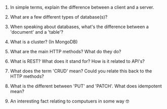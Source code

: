 
1. In simple terms, explain the difference between a client and a server. 

2. What are a few different types of database(s)?

3. When speaking about databases, what's the difference between a 'document' and a 'table'? 

4. What is a cluster? (In MongoDB)

5. What are the main HTTP methods? What do they do?

6. What is REST? What does it stand for? How is it related to API's?

7. What does the term 'CRUD' mean? Could you relate this back to the HTTP methods? 

8. What is the different between 'PUT' and 'PATCH'. What does idempotent mean? 

9. An interesting fact relating to computuers in some way 🤓



